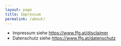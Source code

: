 ```yaml
---
layout: page
title: Impressum
permalink: /about/
---
```

* Impressum siehe <https://www.ffg.at/disclaimer>
* Datenschutz siehe <https://www.ffg.at/datenschutz>